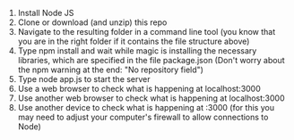 1. Install Node JS
2. Clone or download (and unzip) this repo
3. Navigate to the resulting folder in a command line tool (you know that you are in the right folder if it contains the file structure above)
4. Type npm install and wait while magic is installing the necessary libraries, which are specified in the file package.json (Don't worry about the npm warning at the end: "No repository field")
5. Type node app.js to start the server
6. Use a web browser to check what is happening at localhost:3000
7. Use another web browser to check what is happening at localhost:3000
8. Use another device to check what is happening at <your IP address>:3000 (for this you may need to adjust your computer's firewall to allow connections to Node)
